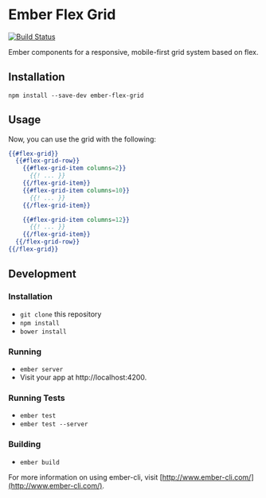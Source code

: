 # Ember Flex Grid

[![Build Status](https://travis-ci.org/johnotander/ember-cli-rework.svg?branch=master)](https://travis-ci.org/johnotander/ember-cli-rework)

Ember components for a responsive, mobile-first grid system based on flex.

## Installation

```
npm install --save-dev ember-flex-grid
```

## Usage

Now, you can use the grid with the following:

```hbs
{{#flex-grid}}
  {{#flex-grid-row}}
    {{#flex-grid-item columns=2}}
      {{! ... }}
    {{/flex-grid-item}}
    {{#flex-grid-item columns=10}}
      {{! ... }}
    {{/flex-grid-item}}

    {{#flex-grid-item columns=12}}
      {{! ... }}
    {{/flex-grid-item}}
  {{/flex-grid-row}}
{{/flex-grid}}
```

## Development

### Installation

* `git clone` this repository
* `npm install`
* `bower install`

### Running

* `ember server`
* Visit your app at http://localhost:4200.

### Running Tests

* `ember test`
* `ember test --server`

### Building

* `ember build`

For more information on using ember-cli, visit [http://www.ember-cli.com/](http://www.ember-cli.com/).
